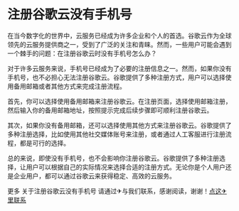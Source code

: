 # 注册谷歌云没有手机号

在当今数字化的世界中，云服务已经成为许多企业和个人的首选。谷歌云作为全球领先的云服务提供商之一，受到了广泛的关注和青睐。然而，一些用户可能会遇到一个棘手的问题：在注册谷歌云时没有手机号怎么办？

对于许多云服务来说，手机号已经成为了必要的注册信息之一。然而，如果你没有手机号，也不必担心无法注册谷歌云。谷歌提供了多种注册方式，用户可以选择使用备用邮箱或者其他方式来完成注册流程。

首先，你可以选择使用备用邮箱来注册谷歌云。在注册页面，选择使用邮箱注册，然后输入你的备用邮箱地址，按照提示完成后续步骤即可顺利注册谷歌云。

其次，如果你没有备用邮箱，还可以选择使用其他方式来注册谷歌云。谷歌提供了多种注册选择，比如使用其他社交媒体账号来注册，或者通过人工客服进行注册流程，都是可行的选择。

总的来说，即使没有手机号，也不会影响你注册谷歌云。谷歌提供了多种注册选择，让用户可以根据自己的实际情况来选择合适的注册方式。无论你是个人用户还是企业用户，都可以通过谷歌云来获得稳定、高效的云服务。

更多 关于注册谷歌云没有手机号 请通过✈与我们联系，感谢阅读，谢谢！[点这✈里联系](https://acc.k02.cc)